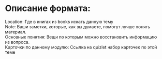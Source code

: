 # Описание формата:
Location: Где в книгах из books искать данную тему  
Note: Ваши заметки, которые, как вы думаете, помогут  лучше понять материал.  
Основные понятия: Вещи по которым можно восстановить информацию из вопроса.  
Карточки по данному модулю: Ссылка на quizlet набор карточек по этой теме  
